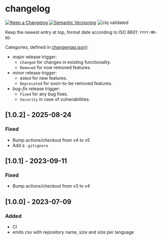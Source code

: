 # changelog

[![Keep a Changelog](https://img.shields.io/badge/Keep%20a%20Changelog-1.0.0-informational)](https://keepachangelog.com/en/1.0.0/)
[![Semantic Versioning](https://img.shields.io/badge/Semantic%20Versioning-2.0.0-informational)](https://semver.org/spec/v2.0.0.html)
![clq validated](https://img.shields.io/badge/clq-validated-success)

Keep the newest entry at top, format date according to ISO 8601: `YYYY-MM-DD`.

Categories, defined in [changemap.json](.github/clq/changemap.json)):

- *major* release trigger:
   - `Changed` for changes in existing functionality.
   - `Removed` for now removed features.
- *minor* release trigger:
   - `Added` for new features.
   - `Deprecated` for soon-to-be removed features.
- *bug-fix* release trigger:
   - `Fixed` for any bug fixes.
   - `Security` in case of vulnerabilities.

## [1.0.2] - 2025-08-24

### Fixed

- Bump actions/checkout from v4 to v5
- Add a `.gitignore`

## [1.0.1] - 2023-09-11

### Fixed

- Bump actions/checkout from v3 to v4

## [1.0.0] - 2023-07-09

### Added

- CI
- emits csv with repository name, size and size per language

